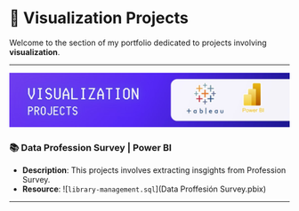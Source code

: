 # 📂 Visualization Projects

Welcome to the section of my portfolio dedicated to projects involving **visualization**.

---

![library](resource/visualization.jpg)
### 📚 Data Profession Survey | Power BI

- **Description**: This projects involves extracting insgights from Profession Survey.
- **Resource**: ![`library-management.sql`](Data Proffesión Survey.pbix)

---

